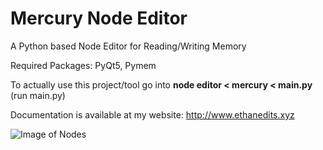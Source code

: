 # Mercury Node Editor
 A Python based Node Editor for Reading/Writing Memory
 
 Required Packages: PyQt5, Pymem
 
 To actually use this project/tool go into **node editor < mercury < main.py** (run main.py)
 
 Documentation is available at my website: http://www.ethanedits.xyz

![Image of Nodes](https://media.discordapp.net/attachments/733974815735808041/788198393226592296/unknown.png?width=783&height=509)
